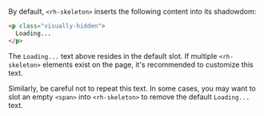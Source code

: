 By default, `<rh-skeleton>` inserts the following content into its shadowdom:

```html
<p class="visually-hidden">
  Loading...
</p>
```

The `Loading...` text above resides in the default slot. If multiple `<rh-skeleton>` elements exist on the page, it's recommended to customize this text. 

Similarly, be careful not to repeat this text. In some cases, you may want to slot an empty `<span>` into `<rh-skeleton>` to remove the default `Loading...` text.